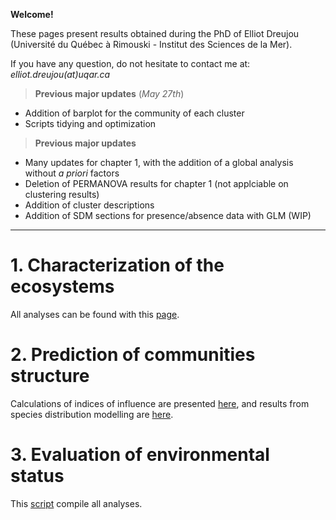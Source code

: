 **Welcome!**

These pages present results obtained during the PhD of Elliot Dreujou (Université du Québec à Rimouski - Institut des Sciences de la Mer).

If you have any question, do not hesitate to contact me at: *elliot.dreujou(at)uqar.ca*

> **Previous major updates** (*May 27th*)<br>
- Addition of barplot for the community of each cluster
- Scripts tidying and optimization

> **Previous major updates**<br>
- Many updates for chapter 1, with the addition of a global analysis without *a priori* factors
- Deletion of PERMANOVA results for chapter 1 (not applciable on clustering results)
- Addition of cluster descriptions
- Addition of SDM sections for presence/absence data with GLM (WIP)

-----


# 1. Characterization of the ecosystems

All analyses can be found with this [page](https://eldre.github.io/eldre-phd/Chap1/C1_index.html).

# 2. Prediction of communities structure

Calculations of indices of influence are presented [here](https://eldre.github.io/eldre-phd/Chap2/C2_analyses_A.html), and results from species distribution modelling are [here](https://eldre.github.io/eldre-phd/Chap2/C2_analyses_B.html).

# 3. Evaluation of environmental status

This [script](https://eldre.github.io/eldre-phd/Chap3/C3_analyses.html) compile all analyses.
